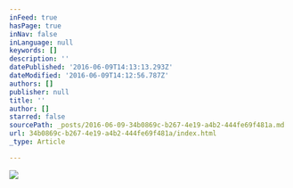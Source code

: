 ```yaml
---
inFeed: true
hasPage: true
inNav: false
inLanguage: null
keywords: []
description: ''
datePublished: '2016-06-09T14:13:13.293Z'
dateModified: '2016-06-09T14:12:56.787Z'
authors: []
publisher: null
title: ''
author: []
starred: false
sourcePath: _posts/2016-06-09-34b0869c-b267-4e19-a4b2-444fe69f481a.md
url: 34b0869c-b267-4e19-a4b2-444fe69f481a/index.html
_type: Article

---
```

![](https://the-grid-user-content.s3-us-west-2.amazonaws.com/85882b7d-596e-44e8-9c22-d5b93694b6bb.jpg)